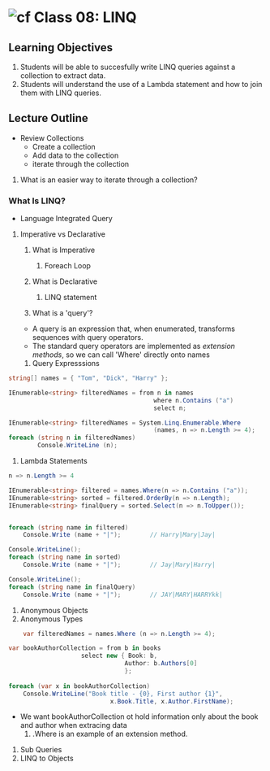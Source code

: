 ![cf](http://i.imgur.com/7v5ASc8.png) Class 08: LINQ
=====================================

## Learning Objectives
1. Students will be able to succesfully write LINQ queries against a collection to extract data.
1. Students will understand the use of a Lambda statement and how to join them with LINQ queries.
 
## Lecture Outline
- Review Collections
  - Create a collection
  - Add data to the collection
  - iterate through the collection

1. What is an easier way to iterate through a collection?

### What Is LINQ?
- Language Integrated Query

1. Imperative vs Declarative
   1. What is Imperative
      1. Foreach Loop
   1. What is Declarative
      1. LINQ statement

   1. What is a 'query'?
   - A query is an expression that, when enumerated, transforms sequences with query operators. 
   - The standard query operators are implemented as *extension methods*, so we can call 'Where' directly onto names

   1. Query Expresssions 
   
```csharp
string[] names = { "Tom", "Dick", "Harry" };

IEnumerable<string> filteredNames = from n in names
                                        where n.Contains ("a")
                                        select n;

IEnumerable<string> filteredNames = System.Linq.Enumerable.Where
                                        (names, n => n.Length >= 4);
foreach (string n in filteredNames)
        Console.WriteLine (n);
```


1. Lambda Statements

```csharp
n => n.Length >= 4
```


```csharp
IEnumerable<string> filtered = names.Where(n => n.Contains ("a"));
IEnumerable<string> sorted = filtered.OrderBy(n => n.Length);
IEnumerable<string> finalQuery = sorted.Select(n => n.ToUpper());


foreach (string name in filtered)
    Console.Write (name + "|");        // Harry|Mary|Jay|

Console.WriteLine();
foreach (string name in sorted)
    Console.Write (name + "|");        // Jay|Mary|Harry|

Console.WriteLine();
foreach (string name in finalQuery)
    Console.Write (name + "|");        // JAY|MARY|HARRYkk|

```

   1. Anonymous Objects 
   1. Anonymous Types
```csharp 
    var filteredNames = names.Where (n => n.Length >= 4); 
```

```csharp
var bookAuthorCollection = from b in books
                    select new { Book: b,
                                Author: b.Authors[0]
                                };
    
foreach (var x in bookAuthorCollection)
    Console.WriteLine("Book title - {0}, First author {1}", 
                            x.Book.Title, x.Author.FirstName);
```

- We want bookAuthorCollection ot hold information only about the book and author when extracing data
    1. .Where is an example of an extension method.


1. Sub Queries
1. LINQ to Objects


